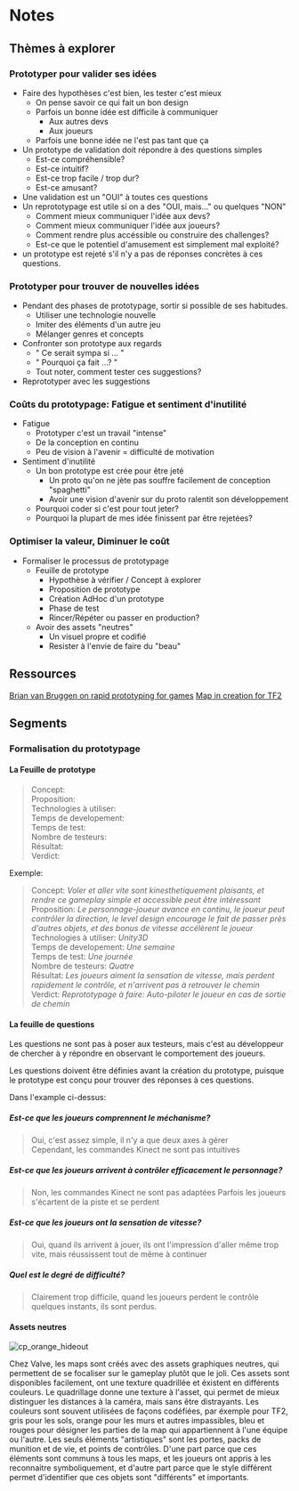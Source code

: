 # Notes

## Thèmes à explorer

### Prototyper pour valider ses idées

+ Faire des hypothèses c'est bien, les tester c'est mieux
  + On pense savoir ce qui fait un bon design
  + Parfois un bonne idée est difficile à communiquer
    + Aux autres devs
    + Aux joueurs
  + Parfois une bonne idée ne l'est pas tant que ça
+ Un prototype de validation doit répondre à des questions simples
  + Est-ce compréhensible?
  + Est-ce intuitif?
  + Est-ce trop facile / trop dur?
  + Est-ce amusant?
+ Une validation est un "OUI" à toutes ces questions
+ Un reprototypage est utile si on a des "OUI, mais..." ou quelques "NON"
  + Comment mieux communiquer l'idée aux devs?
  + Comment mieux communiquer l'idée aux joueurs?
  + Comment rendre plus accéssible ou construire des challenges?
  + Est-ce que le potentiel d'amusement est simplement mal exploité?
+ un prototype est rejeté s'il n'y a pas de réponses concrètes à ces questions.

### Prototyper pour trouver de nouvelles idées

+ Pendant des phases de prototypage, sortir si possible de ses habitudes.
  + Utiliser une technologie nouvelle
  + Imiter des éléments d'un autre jeu
  + Mélanger genres et concepts
+ Confronter son prototype aux regards
  + " Ce serait sympa si ... "
  + " Pourquoi ça fait ...? "
  + Tout noter, comment tester ces suggestions?
+ Reprototyper avec les suggestions

### Coûts du prototypage: Fatigue et sentiment d'inutilité

+ Fatigue
  + Prototyper c'est un travail "intense"
  + De la conception en continu
  + Peu de vision à l'avenir = difficulté de motivation
+ Sentiment d'inutilité
  + Un bon prototype est crée pour être jeté
    + Un proto qu'on ne jète pas souffre facilement de conception "spaghetti"
    + Avoir une vision d'avenir sur du proto ralentit son développement
  + Pourquoi coder si c'est pour tout jeter?
  + Pourquoi la plupart de mes idée finissent par être rejetées?

### Optimiser la valeur, Diminuer le coût

+ Formaliser le processus de prototypage
  + Feuille de prototype
    + Hypothèse à vérifier / Concept à explorer
    + Proposition de prototype
    + Création AdHoc d'un prototype
    + Phase de test
    + Rincer/Répéter ou passer en production?
  + Avoir des assets "neutres"
    + Un visuel propre et codifié
    + Resister à l'envie de faire du "beau"



## Ressources
[Brian van Bruggen on rapid prototyping for games](http://www.brianvanbruggen.com/?page=rapid_prototyping)
[Map in creation for TF2](http://forums.tf2maps.net/showthread.php?t=5196)



## Segments

### Formalisation du prototypage

#### La Feuille de prototype

> Concept:   
> Proposition:   
> Technologies à utiliser:   
> Temps de developement:   
> Temps de test:   
> Nombre de testeurs:   
> Résultat:   
> Verdict:   

Exemple:

> Concept: *Voler et aller vite sont kinesthetiquement plaisants, et rendre ce gameplay simple et accessible peut être intéressant*   
> Proposition: *Le personnage-joueur avance en continu, le joueur peut contrôler la direction, le level design encourage le fait de passer près d'autres objets, et des bonus de vitesse accélèrent le joueur*     
> Technologies à utiliser: *Unity3D*   
> Temps de developement: *Une semaine*   
> Temps de test: *Une journée*   
> Nombre de testeurs: *Quatre*   
> Résultat: *Les joueurs aiment la sensation de vitesse, mais perdent rapidement le contrôle, et n'arrivent pas à retrouver le chemin*   
> Verdict: *Reprototypage à faire: Auto-piloter le joueur en cas de sortie de chemin*      


#### La feuille de questions

Les questions ne sont pas à poser aux testeurs, mais c'est au développeur de chercher à y répondre en observant le comportement des joueurs.

Les questions doivent être définies avant la création du prototype, puisque le prototype est conçu pour trouver des réponses à ces questions.

Dans l'example ci-dessus:

##### Est-ce que les joueurs comprennent le méchanisme?    
> Oui, c'est assez simple, il n'y a que deux axes à gérer    
> Cependant, les commandes Kinect ne sont pas intuitives

##### Est-ce que les joueurs arrivent à contrôler efficacement le personnage?
> Non, les commandes Kinect ne sont pas adaptées
> Parfois les joueurs s'écartent de la piste et se perdent

##### Est-ce que les joueurs ont la sensation de vitesse?
> Oui, quand ils arrivent à jouer, ils ont l'impression d'aller même trop vite, mais réussissent tout de même à continuer

##### Quel est le degré de difficulté?
> Clairement trop difficile, quand les joueurs perdent le contrôle quelques instants, ils sont perdus.




#### Assets neutres

![cp_orange_hideout](http://www.tbrmaps.com/pictures/tf2/cp_orange_hideout_v1/cp_orange_hideout_v10004.jpg)

Chez Valve, les maps sont créés avec des assets graphiques neutres, qui permettent de se focaliser sur le gameplay plutôt que le joli. Ces assets sont disponibles facilement, ont une texture quadrillée et éxistent en différents couleurs. Le quadrillage donne une texture à l'asset, qui permet de mieux distinguer les distances à la caméra, mais sans être distrayants. Les couleurs sont souvent utilisées de façons codéfiées, par éxemple pour TF2, gris pour les sols, orange pour les murs et autres impassibles, bleu et rouges pour désigner les parties de la map qui appartiennent à l'une équipe ou l'autre. Les seuls éléments "artistiques" sont les portes, packs de munition et de vie, et points de contrôles. D'une part parce que ces éléments sont communs à tous les maps, et les joueurs ont appris à les reconnaitre symboliquement, et d'autre part parce que le style différent permet d'identifier que ces objets sont "différents" et importants.

